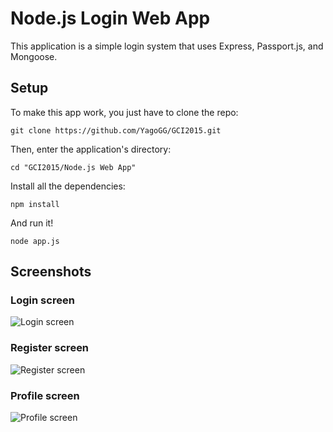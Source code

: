# Node.js Login Web App

This application is a simple login system that uses Express, Passport.js, and Mongoose.

## Setup

To make this app work, you just have to clone the repo:

```
git clone https://github.com/YagoGG/GCI2015.git
```
Then, enter the application's directory:

```
cd "GCI2015/Node.js Web App"
```

Install all the dependencies:

```
npm install
```

And run it!

```
node app.js
```
## Screenshots

### Login screen
![Login screen](https://raw.githubusercontent.com/YagoGG/GCI2015/master/Node.js%20Web%20App/Screenshots/Login.png)

### Register screen
![Register screen](https://raw.githubusercontent.com/YagoGG/GCI2015/master/Node.js%20Web%20App/Screenshots/Register.png)

### Profile screen
![Profile screen](https://raw.githubusercontent.com/YagoGG/GCI2015/master/Node.js%20Web%20App/Screenshots/Profile.png)
